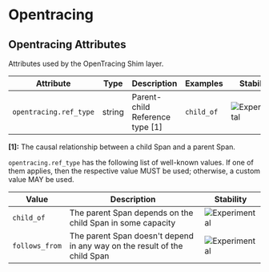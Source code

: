 <!--- Hugo front matter used to generate the website version of this page:
--->

<!-- NOTE: THIS FILE IS AUTOGENERATED. DO NOT EDIT BY HAND. -->
<!-- see templates/registry/markdown/attribute_namespace.md.j2 -->

# Opentracing

## Opentracing Attributes

Attributes used by the OpenTracing Shim layer.

| Attribute              | Type   | Description                     | Examples   | Stability                                                        |
| ---------------------- | ------ | ------------------------------- | ---------- | ---------------------------------------------------------------- |
| `opentracing.ref_type` | string | Parent-child Reference type [1] | `child_of` | ![Experimental](https://img.shields.io/badge/-experimental-blue) |

**[1]:** The causal relationship between a child Span and a parent Span.

`opentracing.ref_type` has the following list of well-known values. If one of them applies, then the respective value MUST be used; otherwise, a custom value MAY be used.

| Value          | Description                                                               | Stability                                                        |
| -------------- | ------------------------------------------------------------------------- | ---------------------------------------------------------------- |
| `child_of`     | The parent Span depends on the child Span in some capacity                | ![Experimental](https://img.shields.io/badge/-experimental-blue) |
| `follows_from` | The parent Span doesn't depend in any way on the result of the child Span | ![Experimental](https://img.shields.io/badge/-experimental-blue) |
